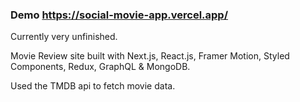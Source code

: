### Demo https://social-movie-app.vercel.app/

Currently very unfinished.

Movie Review site built with Next.js, React.js, Framer Motion, Styled Components, Redux, GraphQL & MongoDB.

Used the TMDB api to fetch movie data.
